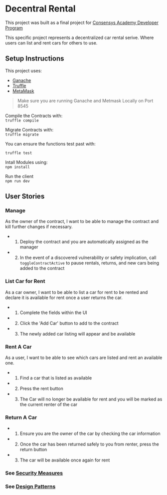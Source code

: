 # Decentral Rental

This project was built as a final project for [Consensys Academy Developer Program](https://courses.consensys.net/courses/course-v1:ConsenSysAcademy+2018DP+1/about)

This specific project represents a decentralized car rental serive. Where users can list and rent cars for others to use.

## Setup Instructions
This project uses:
- [Ganache](https://truffleframework.com/ganache) 
- [Truffle](https://truffleframework.com/truffle)
- [MetaMask](https://metamask.io/)

> Make sure you are running Ganache and Metmask Locally on Port 8545

Compile the Contracts with:  
```truffle compile```

Migrate Contracts with:  
```truffle migrate```

You can ensure the functions test past with:

`truffle test`

Intall Modules using:  
```npm install```

Run the client  
`npm run dev`

## User Stories

### Manage 
As the owner of the contract, I want to be able to manage the contract and kill further changes if necessary.
- 1. Deploy the contract and you are automatically assigned as the manager
- 2. In the event of a discovered vulnerability or safety implication, call `toggleContractActive` to pause rentals, returns, and new cars being added to the contract

### List Car for Rent
As a car owner, I want to be able to list a car for rent to be rented and declare it is available for rent once a user returns the car.
- 1. Complete the fields within the UI
- 2. Click the 'Add Car' button to add to the contract
- 3. The newly added car listing will appear and be available

### Rent A Car
As a user, I want to be able to see which cars are listed and rent an available one. 
- 1. Find a car that is listed as available
- 2. Press the rent button
- 3. The Car will no longer be available for rent and you will be marked as the current renter of the car

### Return A Car
- 1. Ensure you are the owner of the car by checking the car information
- 2. Once the car has been returned safely to you from renter, press the return button
- 3. The car will be available once again for rent

### See [Security Measures](./avoiding_common_attacks.md)

### See [Design Patterns](./design_pattern_desicions.md)
